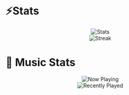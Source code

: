 # ⚡Stats
<p align=center>
<img src="https://github-readme-stats.vercel.app/api?username=XI1411-AnkurSaxena&count_private=true&theme=dark" alt="Stats">
<br>
<img src="https://github-readme-streak-stats.herokuapp.com/?user=XI1411-AnkurSaxena&theme=default&theme=dark" alt="Streak">
<br>
</p>

# 🎵 Music Stats
<p align=center>
<img src="https://spotify-github-profile.vercel.app/api/view?uid=ankurrrsaxenaaa&cover_image=true&theme=default" alt="Now Playing"> 
<br>
<img src="https://spotify-recently-played-readme.vercel.app/api?user=ankurrrsaxenaaa&width=1000&unique=true" alt="Recently Played"> 
<br>
</p>
<!--
**XI1411-AnkurSaxena/XI1411-AnkurSaxena** is a ✨ _special_ ✨ repository because its `README.md` (this file) appears on your GitHub profile.

Here are some ideas to get you started:

- 🔭 I’m currently working on ...
- 🌱 I’m currently learning ...
- 👯 I’m looking to collaborate on ...
- 🤔 I’m looking for help with ...
- 💬 Ask me about ...
- 📫 How to reach me: ...
- 😄 Pronouns: ...
-  Fun fact: ...
-->
